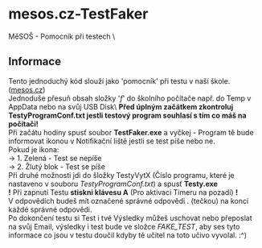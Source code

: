 # mesos.cz-TestFaker
MěSOŠ - Pomocník při testech
\
## Informace
Tento jednoduchý kód slouží jako 'pomocník' při testu v naší škole. ([mesos.cz](https://www.mesos.cz/))\
Jednoduše přesuň obsah složky '*f*' do školního počítače např. do Temp v AppData nebo na svůj USB Disk\ 
**Před úplným začátkem zkontroluj TestyProgramConf.txt jestli testový program souhlasí s tím co máš na počítači!**\
Při začátu hodiny spusť soubor **TestFaker.exe** a vyčkej - Program tě bude informovat ikonou v Notifikační liště jestli se test píše nebo ne.\
Pokud je ikona:\
-> 1. Zelená - Test se nepíše\
-> 2. Žlutý blok - Test se píše\
Při druhé možnosti jdi do šložky TestyVytX (Číslo programu, které je nastaveno v souboru *TestyProgramConf.txt*) a spusť **Testy.exe**\
**!** Při zapnutí Testu **stiskni klávesu A** (Pro aktivaci Timeru na pozadí) **!**\
V odpovědích budeš mít označené správné odpovědi . (tečkou) na konci každé správné odpovědi.\
Po dokončení testu si Test i tvé Výsledky můžeš uschovat nebo přeposlat na svůj Email, výsledky i test bude ve složce *FAKE_TEST*, aby ses tyto informace co jsou v testu doučil kdyby tě učitel na toto učivo vyvolal. :^)